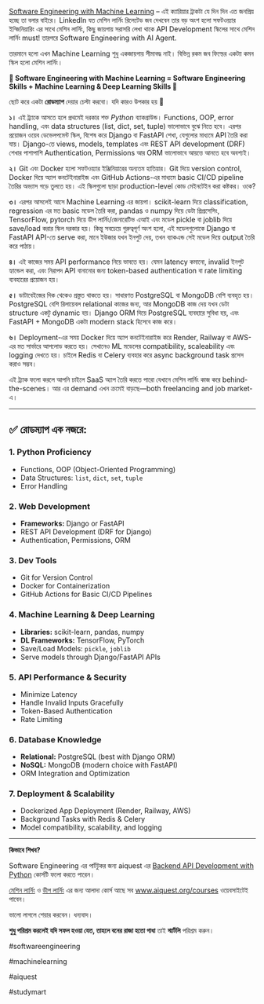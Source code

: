 [Software Engineering with Machine Learning](https://www.youtube.com/watch?v=MA_JrNr3cvk) – এই ক্যারিয়ার ট্রাকটা যে দিন দিন এত জনপ্রিয় হচ্ছে তা বলার বাইরে। LinkedIn যত মেশিন লার্নিং রিলেটেড জব দেখবেন তার বড় অংশ হলো সফটওয়্যার ইন্জিনিয়ারিং এর সাথে মেশিন লার্নিং, কিছু জায়গায় সরাসরি লেখা থাকে API Development স্কিলের সাথে মেশিন লার্নিং must! তারপরে Software Engineering with AI Agent. 

তারমানে হলো এখন Machine Learning শুধু একজায়গায় সীমাবদ্ধ নাই। বিভিন্ন রকম জব ফিল্ডের একটাা কমন স্কিল হলো মেশিন লার্নিং। 

**🔴 Software Engineering with Machine Learning = Software Engineering Skills + Machine Learning & Deep Learning Skills 🔴**

ছোট করে একটা **রোডম্যাপ** দেয়ার চেস্টা করবো। যদি কারও উপকার হয় 🙂

**১।** এই ট্র্যাকে আসতে হলে প্রথমেই দরকার শক্ত *Python* ব্যাকগ্রাউন্ড। Functions, OOP, error handling, এবং data structures (list, dict, set, tuple) ভালোভাবে বুঝে নিতে হবে। এরপর প্রয়োজন ওয়েব ডেভেলপমেন্ট স্কিল, বিশেষ করে Django বা FastAPI শেখা, যেগুলোর মাধ্যমে API তৈরি করা যায়। Django-তে views, models, templates এবং REST API development (DRF) শেখার পাশাপাশি Authentication, Permissions আর ORM ভালোভাবে আয়ত্তে আনতে হবে অবশ্যই।

**২।** Git এবং Docker হলো সফটওয়্যার ইঞ্জিনিয়ারের অন্যতম হাতিয়ার। Git দিয়ে version control, Docker দিয়ে অ্যাপ কনটেইনারাইজ এবং GitHub Actions-এর মাধ্যমে basic CI/CD pipeline তৈরির অভ্যাস গড়ে তুলতে হয়। এই স্কিলগুলো ছাড়া production-level কোড মেইনটেইন করা কষ্টকর। ওকে?

**৩।** এরপর আসলেই আসে Machine Learning এর জায়গা। scikit-learn দিয়ে classification, regression এর মত basic মডেল তৈরি করা, pandas ও numpy দিয়ে ডেটা প্রিপ্রসেসিং, TensorFlow, pytorch দিয়ে ডীপ লার্নিং/জেনারেটিভ এআই এবং মডেল pickle বা joblib দিয়ে save/load করার স্কিল দরকার হয়। কিন্তু সবচেয়ে গুরুত্বপূর্ণ অংশ হলো, এই মডেলগুলোকে Django বা FastAPI API-তে serve করা, মানে ইউজার যখন ইনপুট দেয়, তখন ব্যাকএন্ড সেই মডেল দিয়ে output তৈরি করে পাঠায়।

**৪।** এই কাজের সময় API performance নিয়ে ভাবতে হয়। যেমন latency কমানো, invalid ইনপুট হ্যান্ডেল করা, এবং নিরাপদ API বানানোর জন্য token-based authentication বা rate limiting ব্যবহারের প্রয়োজন হয়।

**৫।** ডাটাবেইজের দিক থেকেও প্রস্তুত থাকতে হয়। সাধারণত PostgreSQL বা MongoDB বেশি ব্যবহৃত হয়। PostgreSQL বেশি রিলায়েবল relational কাজের জন্য, আর MongoDB কাজ দেয় যখন ডেটা structure একটু dynamic হয়। Django ORM দিয়ে PostgreSQL ব্যবহারে সুবিধা হয়, এবং FastAPI + MongoDB একটা modern stack হিসেবে কাজ করে।

**৬।** Deployment-এর সময় Docker দিয়ে অ্যাপ কনটেইনারাইজ করে Render, Railway বা AWS-এর মত সার্ভারে আপলোড করতে হয়। সেখানেও ML মডেলের compatibility, scaleability এবং logging দেখতে হয়। চাইলে Redis বা Celery ব্যবহার করে async background task প্রসেস করাও সম্ভব।

এই ট্র্যাক ফলো করলে আপনি চাইলে SaaS অ্যাপ তৈরি করতে পারো যেখানে মেশিন লার্নিং কাজ করে behind-the-scenes। আর এর demand এখন ক্রমেই বাড়ছে—both freelancing and job market-এ।

---

## ✅ রোডম্যাপ এক নজরে:

### 1. Python Proficiency
- Functions, OOP (Object-Oriented Programming)
- Data Structures: `list`, `dict`, `set`, `tuple`
- Error Handling

### 2. Web Development
- **Frameworks:** Django or FastAPI
- REST API Development (DRF for Django)
- Authentication, Permissions, ORM

### 3. Dev Tools
- Git for Version Control
- Docker for Containerization
- GitHub Actions for Basic CI/CD Pipelines

### 4. Machine Learning & Deep Learning
- **Libraries:** scikit-learn, pandas, numpy
- **DL Frameworks:** TensorFlow, PyTorch
- Save/Load Models: `pickle`, `joblib`
- Serve models through Django/FastAPI APIs

### 5. API Performance & Security
- Minimize Latency
- Handle Invalid Inputs Gracefully
- Token-Based Authentication
- Rate Limiting

### 6. Database Knowledge
- **Relational:** PostgreSQL (best with Django ORM)
- **NoSQL:** MongoDB (modern choice with FastAPI)
- ORM Integration and Optimization

### 7. Deployment & Scalability
- Dockerized App Deployment (Render, Railway, AWS)
- Background Tasks with Redis & Celery
- Model compatibility, scalability, and logging

---

**কিভাবে শিখব?**

Software Engineering এর পার্টটুকর  জন্য aiquest এর [Backend API Development with Python](https://aiquest.org/courses/backend-api-development-with-python/) কোর্সটি ফলো করতে পারেন। 

[মেশিন লার্নিং](https://aiquest.org/courses/data-science-machine-learning/) ও [ডীপ লার্নিং](https://aiquest.org/courses/deep-learning-and-generative-ai/) এর জন্য আলাদা কোর্স আছে সব www.aiquest.org/courses ওয়েবসাইটেই পাবেন।


ভালো লাগলে শেয়ার করবেন। ধন্যবাদ। 

**শুধু পরিশ্রম করলেই যদি সফল হওয়া যেত, তাহলে বনের রাজা হতো গাধা** তাই **স্মার্টলি** পরিশ্রম করুন।

#softwareengineering 

#machinelearning 

#aiquest

#studymart
